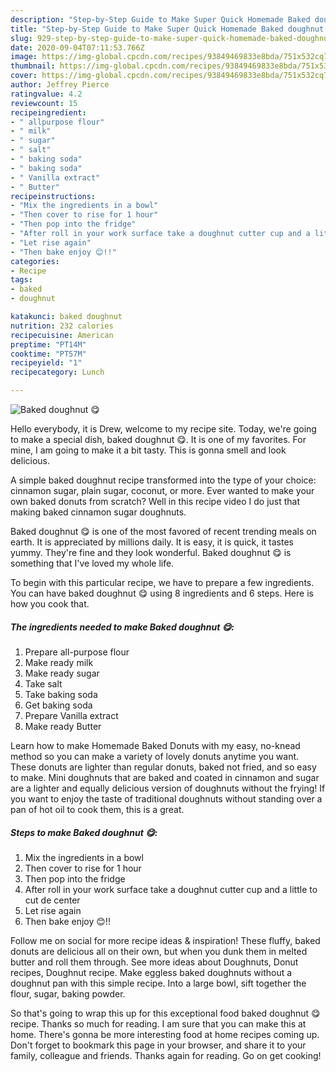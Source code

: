 ```yaml
---
description: "Step-by-Step Guide to Make Super Quick Homemade Baked doughnut 😋"
title: "Step-by-Step Guide to Make Super Quick Homemade Baked doughnut 😋"
slug: 929-step-by-step-guide-to-make-super-quick-homemade-baked-doughnut
date: 2020-09-04T07:11:53.766Z
image: https://img-global.cpcdn.com/recipes/93849469833e8bda/751x532cq70/baked-doughnut-😋-recipe-main-photo.jpg
thumbnail: https://img-global.cpcdn.com/recipes/93849469833e8bda/751x532cq70/baked-doughnut-😋-recipe-main-photo.jpg
cover: https://img-global.cpcdn.com/recipes/93849469833e8bda/751x532cq70/baked-doughnut-😋-recipe-main-photo.jpg
author: Jeffrey Pierce
ratingvalue: 4.2
reviewcount: 15
recipeingredient:
- " allpurpose flour"
- " milk"
- " sugar"
- " salt"
- " baking soda"
- " baking soda"
- " Vanilla extract"
- " Butter"
recipeinstructions:
- "Mix the ingredients in a bowl"
- "Then cover to rise for 1 hour"
- "Then pop into the fridge"
- "After roll in your work surface take a doughnut cutter cup and a little to cut de center"
- "Let rise again"
- "Then bake enjoy 😊!!"
categories:
- Recipe
tags:
- baked
- doughnut

katakunci: baked doughnut 
nutrition: 232 calories
recipecuisine: American
preptime: "PT14M"
cooktime: "PT57M"
recipeyield: "1"
recipecategory: Lunch

---
```



![Baked doughnut 😋](https://img-global.cpcdn.com/recipes/93849469833e8bda/751x532cq70/baked-doughnut-😋-recipe-main-photo.jpg)

Hello everybody, it is Drew, welcome to my recipe site. Today, we're going to make a special dish, baked doughnut 😋. It is one of my favorites. For mine, I am going to make it a bit tasty. This is gonna smell and look delicious.

A simple baked doughnut recipe transformed into the type of your choice: cinnamon sugar, plain sugar, coconut, or more. Ever wanted to make your own baked donuts from scratch? Well in this recipe video I do just that making baked cinnamon sugar doughnuts.

Baked doughnut 😋 is one of the most favored of recent trending meals on earth. It is appreciated by millions daily. It is easy, it is quick, it tastes yummy. They're fine and they look wonderful. Baked doughnut 😋 is something that I've loved my whole life.


To begin with this particular recipe, we have to prepare a few ingredients. You can have baked doughnut 😋 using 8 ingredients and 6 steps. Here is how you cook that.

<!--inarticleads1-->

##### The ingredients needed to make Baked doughnut 😋:

1. Prepare  all-purpose flour
1. Make ready  milk
1. Make ready  sugar
1. Take  salt
1. Take  baking soda
1. Get  baking soda
1. Prepare  Vanilla extract
1. Make ready  Butter


Learn how to make Homemade Baked Donuts with my easy, no-knead method so you can make a variety of lovely donuts anytime you want. These donuts are lighter than regular donuts, baked not fried, and so easy to make. Mini doughnuts that are baked and coated in cinnamon and sugar are a lighter and equally delicious version of doughnuts without the frying! If you want to enjoy the taste of traditional doughnuts without standing over a pan of hot oil to cook them, this is a great. 

<!--inarticleads2-->

##### Steps to make Baked doughnut 😋:

1. Mix the ingredients in a bowl
1. Then cover to rise for 1 hour
1. Then pop into the fridge
1. After roll in your work surface take a doughnut cutter cup and a little to cut de center
1. Let rise again
1. Then bake enjoy 😊!!


Follow me on social for more recipe ideas &amp; inspiration! These fluffy, baked donuts are delicious all on their own, but when you dunk them in melted butter and roll them through. See more ideas about Doughnuts, Donut recipes, Doughnut recipe. Make eggless baked doughnuts without a doughnut pan with this simple recipe. Into a large bowl, sift together the flour, sugar, baking powder. 

So that's going to wrap this up for this exceptional food baked doughnut 😋 recipe. Thanks so much for reading. I am sure that you can make this at home. There's gonna be more interesting food at home recipes coming up. Don't forget to bookmark this page in your browser, and share it to your family, colleague and friends. Thanks again for reading. Go on get cooking!

